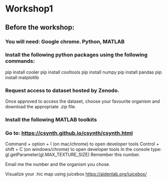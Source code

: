 # Workshop1

## Before the workshop:
### You will need: Google chrome. Python, MATLAB

### Install the following python packages using the following commands:
pip install cooler
pip install cooltools
pip install numpy
pip install pandas
pip install matplotlib

### Request access to dataset hosted by Zenodo.
Once approved to access the dataset, choose your favourite organism and download the appropriate .zip file.

### Install the following MATLAB toolkits

### Go to: https://csynth.github.io/csynth/csynth.html
Command + option + I (on mac/chrome) to open developer tools
Control + shift + C (on windows/chrome) to open developer tools
In the console type: gl.getParameter(gl.MAX_TEXTURE_SIZE)
Remember this number.

Email me the number and the organism you chose.

Visualize your .hic map using juicebox
https://aidenlab.org/juicebox/






